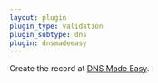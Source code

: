 ```yaml
---
layout: plugin
plugin_type: validation
plugin_subtype: dns
plugin: dnsmadeeasy
---
```


Create the record at [DNS Made Easy](https://dnsmadeeasy.com/).
